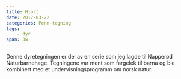 ```yaml
---
title: Hjort
date: 2017-03-22
categories: Penn-tegning
tags:
    - dyr
span: 3w
---
```

Denne dyretegningen er del av en serie som jeg lagde til Napperød Naturbarnehage. Tegningene var ment som fargelek til barna og ble kombinert med et undervisningsprogramm om norsk natur.